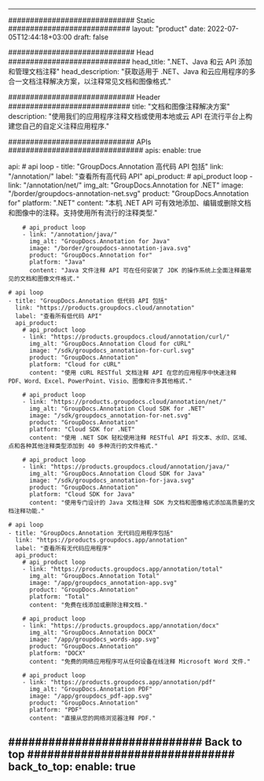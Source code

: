 
---
############################# Static ############################
layout: "product"
date: 2022-07-05T12:44:18+03:00
draft: false

############################# Head ############################
head_title: ".NET、Java 和云 API 添加和管理文档注释"
head_description: "获取适用于 .NET、Java 和云应用程序的多合一文档注释解决方案，以注释常见文档和图像格式."

############################# Header ############################
title: "文档和图像注释解决方案"
description: "使用我们的应用程序注释文档或使用本地或云 API 在流行平台上构建您自己的自定义注释应用程序."

############################# APIs ###############################
apis:
  enable: true

  api:
    # api loop
    - title: "GroupDocs.Annotation 高代码 API 包括"
      link: "/annotation/"
      label: "查看所有高代码 API"
      api_product:
        # api_product loop
        - link: "/annotation/net/"
          img_alt: "GroupDocs.Annotation for .NET"
          image: "/border/groupdocs-annotation-net.svg"
          product: "GroupDocs.Annotation for"
          platform: ".NET"
          content: "本机 .NET API 可有效地添加、编辑或删除文档和图像中的注释。支持使用所有流行的注释类型."

        # api_product loop
        - link: "/annotation/java/"
          img_alt: "GroupDocs.Annotation for Java"
          image: "/border/groupdocs-annotation-java.svg"
          product: "GroupDocs.Annotation for"
          platform: "Java"
          content: "Java 文件注释 API 可在任何安装了 JDK 的操作系统上全面注释最常见的文档和图像文件格式."

    # api loop
    - title: "GroupDocs.Annotation 低代码 API 包括"
      link: "https://products.groupdocs.cloud/annotation"
      label: "查看所有低代码 API"
      api_product:
        # api_product loop
        - link: "https://products.groupdocs.cloud/annotation/curl/"
          img_alt: "GroupDocs.Annotation Cloud for cURL"
          image: "/sdk/groupdocs_annotation-for-curl.svg"
          product: "GroupDocs.Annotation"
          platform: "Cloud for cURL"
          content: "使用 cURL RESTful 文档注释 API 在您的应用程序中快速注释 PDF、Word、Excel、PowerPoint、Visio、图像和许多其他格式."

        # api_product loop
        - link: "https://products.groupdocs.cloud/annotation/net/"
          img_alt: "GroupDocs.Annotation Cloud SDK for .NET"
          image: "/sdk/groupdocs_annotation-for-net.svg"
          product: "GroupDocs.Annotation"
          platform: "Cloud SDK for .NET"
          content: "使用 .NET SDK 轻松使用注释 RESTful API 将文本、水印、区域、点和各种其他注释类型添加到 40 多种流行的文件格式."

        # api_product loop
        - link: "https://products.groupdocs.cloud/annotation/java/"
          img_alt: "GroupDocs.Annotation Cloud SDK for Java"
          image: "/sdk/groupdocs_annotation-for-java.svg"
          product: "GroupDocs.Annotation"
          platform: "Cloud SDK for Java"
          content: "使用专门设计的 Java 文档注释 SDK 为文档和图像格式添加高质量的文档注释功能."

    # api loop
    - title: "GroupDocs.Annotation 无代码应用程序包括"
      link: "https://products.groupdocs.app/annotation"
      label: "查看所有无代码应用程序"
      api_product:
        # api_product loop
        - link: "https://products.groupdocs.app/annotation/total"
          img_alt: "GroupDocs.Annotation Total"
          image: "/app/groupdocs_annotation-app.svg"
          product: "GroupDocs.Annotation"
          platform: "Total"
          content: "免费在线添加或删除注释文档."

        # api_product loop
        - link: "https://products.groupdocs.app/annotation/docx"
          img_alt: "GroupDocs.Annotation DOCX"
          image: "/app/groupdocs_words-app.svg"
          product: "GroupDocs.Annotation"
          platform: "DOCX"
          content: "免费的网络应用程序可从任何设备在线注释 Microsoft Word 文件."

        # api_product loop
        - link: "https://products.groupdocs.app/annotation/pdf"
          img_alt: "GroupDocs.Annotation PDF"
          image: "/app/groupdocs_pdf-app.svg"
          product: "GroupDocs.Annotation"
          platform: "PDF"
          content: "直接从您的网络浏览器注释 PDF."

############################# Back to top ###############################
back_to_top:
  enable: true
---